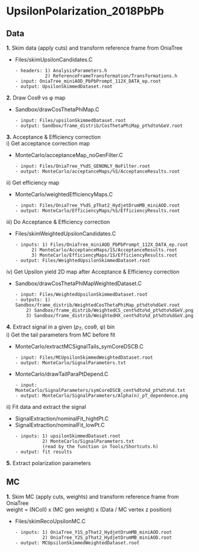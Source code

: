 # UpsilonPolarization_2018PbPb
  
## Data 

**1.**  Skim data (apply cuts) and transform reference frame from OniaTree <br>
  - Files/skimUpsilonCandidates.C
    ```
    - headers: 1) AnalysisParameters.h
               2) ReferenceFrameTransformation/Transformations.h
    - input: OniaTree_miniAOD_PbPbPrompt_112X_DATA_ep.root 
    - output: UpsilonSkimmedDataset.root
    ```
    
**2.**  Draw Cos&theta; vs &phi; map   <br>
  - Sandbox/drawCosThetaPhiMap.C
    ```
    - input: Files/upsilonSkimmedDataset.root
    - output: Sandbox/frame_distrib/CosThetaPhiMap_pt%dto%GeV.root
    ```
    
**3.** Acceptance & Efficiency correction <br>
  i) Get acceptance correction map
  - MonteCarlo/acceptanceMap_noGenFilter.C
    ```
    - input: Files/OniaTree_Y%dS_GENONLY_NoFilter.root
    - output: MonteCarlo/acceptanceMaps/%S/AcceptanceResults.root 
    ```
  ii) Get efficiency map
  - MonteCarlo/weightedEfficiencyMaps.C
    ```
    - input: Files/OniaTree_Y%dS_pThat2_HydjetDrumMB_miniAOD.root
    - output: MonteCarlo/EfficiencyMaps/%S/EfficiencyResults.root 
    ```
  iii) Do Acceptance & Efficiency correction
  - Files/skimWeightedUpsilonCandidates.C
    ```
    - inputs: 1) Files/OniaTree_miniAOD_PbPbPrompt_112X_DATA_ep.root
          2) MonteCarlo/AcceptanceMaps/1S/AcceptanceResults.root
          3) MonteCarlo/EfficiencyMaps/1S/EfficiencyResults.root
    - output: Files/WeightedUpsilonSkimmedDataset.root 
    ```
  iv) Get Upsilon yield 2D map after Acceptance & Efficiency correction
  - Sandbox/drawCosThetaPhiMapWeightedDataset.C
    ```
    - input: Files/WeightedUpsilonSkimmedDataset.root
    - outputs: 1) Sandbox/frame_distrib/WeightedCosThetaPhiMap_pt%dto%dGeV.root
        2) Sandbox/frame_distrib/WeightedCS_cent%dto%d_pt%dto%dGeV.png
        3) Sandbox/frame_distrib/WeightedHX_cent%dto%d_pt%dto%dGeV.png
    ```
       
**4.**  Extract signal in a given ($p_{T}$, cos&theta;, &phi;) bin  <br>
  i) Get the tail parameters from MC before fit  
  - MonteCarlo/extractMCSignalTails_symCoreDSCB.C
    ```
    - input: Files/MCUpsilonSkimmedWeightedDataset.root
    - output: MonteCarlo/SignalParameters.txt
    ```
  - MonteCarlo/drawTailParaPtDepend.C
    ```
    - input: MonteCarlo/SignalParameters/symCoreDSCB_cent%dto%d_pt%dto%d.txt
    - output: MonteCarlo/SignalParameters/Alpha(n)_pT_dependence.png
    ``` 
  ii) Fit data and extract the signal
  - SignalExtraction/nominalFit_hightPt.C <br>
  - SignalExtraction/nominalFit_lowPt.C <br>
    ```
    - inputs: 1) upsilonSkimmedDataset.root
              2) MonteCarlo/SignalParameters.txt 
              (read by the function in Tools/Shortcuts.h)
    - output: fit results
    ```
    
**5.**  Extract polarization parameters


## MC

**1.** Skim MC (apply cuts, weights) and transform reference frame from OniaTree  <br>
       weight = (NColl) x (MC gen weight) x (Data / MC vertex z position) <br>
   - Files/skimRecoUpsilonMC.C
     ```
     - inputs: 1) OniaTree_Y1S_pThat2_HydjetDrumMB_miniAOD.root
               2) OniaTree_Y2S_pThat2_HydjetDrumMB_miniAOD.root
     - output: MCUpsilonSkimmedWeightedDataset.root
     ```



